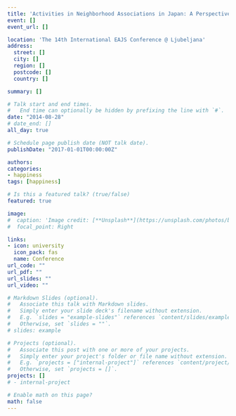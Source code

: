 ```yaml
---
title: 'Activities in Neighborhood Associations in Japan: A Perspective from the Family'
event: []
event_url: []

location: 'The 14th International EAJS Conference @ Ljubeljana'
address:
  street: []
  city: []
  region: []
  postcode: []
  country: []

summary: []

# Talk start and end times.
#   End time can optionally be hidden by prefixing the line with `#`.
date: "2014-08-28"
# date_end: []
all_day: true

# Schedule page publish date (NOT talk date).
publishDate: "2017-01-01T00:00:00Z"

authors: 
categories:
- happiness
tags: [happiness]

# Is this a featured talk? (true/false)
featured: true

image:
#  caption: 'Image credit: [**Unsplash**](https://unsplash.com/photos/bzdhc5b3Bxs)'
#  focal_point: Right

links:
- icon: university
  icon_pack: fas
  name: Conference
url_code: ""
url_pdf: ""
url_slides: ""
url_video: ""

# Markdown Slides (optional).
#   Associate this talk with Markdown slides.
#   Simply enter your slide deck's filename without extension.
#   E.g. `slides = "example-slides"` references `content/slides/example-slides.md`.
#   Otherwise, set `slides = ""`.
# slides: example

# Projects (optional).
#   Associate this post with one or more of your projects.
#   Simply enter your project's folder or file name without extension.
#   E.g. `projects = ["internal-project"]` references `content/project/deep-learning/index.md`.
#   Otherwise, set `projects = []`.
projects: []
# - internal-project

# Enable math on this page?
math: false
---
```


<!--
# Slides can be added in a few ways:

# - **Create** slides using Academic's [*Slides*](https://sourcethemes.com/academic/docs/managing-content/#create-slides) feature # and link using `slides` parameter in the front matter of the talk file
# - **Upload** an existing slide deck to `static/` and link using `url_slides` parameter in the front matter of the talk file
# - **Embed** your slides (e.g. Google Slides) or presentation video on this page using 
# [shortcodes](https://sourcethemes.com/academic/docs/writing-markdown-latex/).

# Further talk details can easily be added to this page using *Markdown* and $\rm \LaTeX$ math code.
-->
